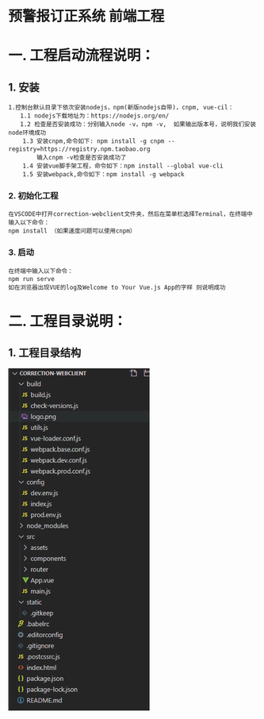 # 预警报订正系统 前端工程

# 一. 工程启动流程说明：

## 1. 安装
```
1.控制台默认目录下依次安装nodejs，npm(新版nodejs自带)，cnpm, vue-cil：
　　1.1 nodejs下载地址为：https://nodejs.org/en/
　　1.2 检查是否安装成功：分别输入node -v，npm -v,  如果输出版本号，说明我们安装node环境成功
    1.3 安装cnpm,命令如下: npm install -g cnpm --registry=https://registry.npm.taobao.org
        输入cnpm -v检查是否安装成功了
    1.4 安装vue脚手架工程，命令如下：npm install --global vue-cli
    1.5 安装webpack,命令如下：npm install -g webpack
```
### 2. 初始化工程
```
在VSCODE中打开correction-webclient文件夹，然后在菜单栏选择Terminal，在终端中输入以下命令：
npm install （如果速度问题可以使用cnpm）
```
### 3. 启动
```
在终端中输入以下命令：
npm run serve
如在浏览器出现VUE的log及Welcome to Your Vue.js App的字样 则说明成功
```
# 二. 工程目录说明：

## 1. 工程目录结构
![](overview_image/1.png)
